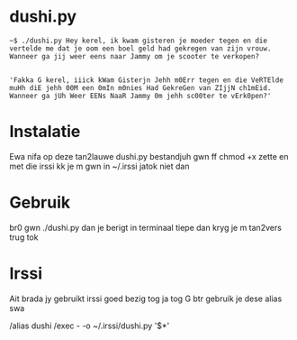 dushi.py
========

    ~$ ./dushi.py Hey kerel, ik kwam gisteren je moeder tegen en die vertelde me dat je oom een boel geld had gekregen van zijn vrouw. Wanneer ga jij weer eens naar Jammy om je scooter te verkopen?


    'Fakka G kerel, iiick kWam Gisterjn Jehh m0Err tegen en die VeRTElde muHh diE jehh 00M een 0mIn m0nies Had GekreGen van ZIjjN ch1mEid. Wanneer ga jUh Weer EENs NaaR Jammy 0m jehh sc00ter te vErk0pen?'

Instalatie
===================================================
Ewa nifa op deze tan2lauwe dushi.py bestandjuh gwn ff chmod +x zette en met die irssi kk je m gwn in ~/.irssi jatok niet dan

Gebruik
===================================================
br0 gwn ./dushi.py dan je berigt in terminaal tiepe dan kryg je m tan2vers trug tok

Irssi
===================================================
Ait brada jy gebruikt irssi goed bezig tog ja tog G btr gebruik je dese alias swa

/alias dushi /exec - -o ~/.irssi/dushi.py '$*'
